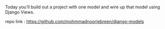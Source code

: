 Today you’ll build out a project with one model and wire up that model using Django Views.

repo link : https://github.com/mohmmadnoorjebreen/django-models
